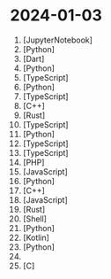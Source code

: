 # 2024-01-03

1. [](https://github.comundefined "Course to get into Large Language Models (LLMs) with roadmaps and Colab notebooks.") [JupyterNotebook]
2. [](https://github.comundefined "Learn how to design large-scale systems. Prep for the system design interview. Includes Anki flashcards.") [Python]
3. [](https://github.comundefined "🎧 Open source Spotify client that doesn't require Premium nor uses Electron! Available for both desktop & mobile!") [Dart]
4. [](https://github.comundefined "Instant voice cloning by MyShell. Join our Discord community https://discord.gg/myshell and select the Developer role upon joining to gain exclusive access to our developer-only channel! Don't miss out on valuable discussions and collaboration opportunities.") [Python]
5. [](https://github.comundefined "A small web app for watching movies and shows easily") [TypeScript]
6. [](https://github.comundefined "") [Python]
7. [](https://github.comundefined "") [TypeScript]
8. [](https://github.comundefined "GPIOViewer Arduino Library to see live GPIO Pins on ESP32 boards") [C++]
9. [](https://github.comundefined "Rust implementation of Namada, a Proof-of-Stake L1 for interchain asset-agnostic privacy") [Rust]
10. [](https://github.comundefined "Jan is an open source alternative to ChatGPT that runs 100% offline on your computer") [TypeScript]
11. [](https://github.comundefined "TinyGPT-V: Efficient Multimodal Large Language Model via Small Backbones") [Python]
12. [](https://github.comundefined "freeCodeCamp.org's open-source codebase and curriculum. Learn to code for free.") [TypeScript]
13. [](https://github.comundefined "Building a modern alternative to Salesforce, powered by the community.") [TypeScript]
14. [](https://github.comundefined "Firefly III: a personal finances manager") [PHP]
15. [](https://github.comundefined "Desktop app for digital journaling.") [JavaScript]
16. [](https://github.comundefined "Focus on prompting and generating") [Python]
17. [](https://github.comundefined "Collection of various algorithms in mathematics, machine learning, computer science and physics implemented in C++ for educational purposes.") [C++]
18. [](https://github.comundefined "Zigbee 🐝 to MQTT bridge 🌉, get rid of your proprietary Zigbee bridges 🔨") [JavaScript]
19. [](https://github.comundefined "A high-performance no-code GraphQL backend") [Rust]
20. [](https://github.comundefined "Bazzite is an OCI image that serves as an alternative operating system for the Steam Deck, and a ready-to-game SteamOS-like for desktop computers, living room home theater PCs, and numerous other handheld PCs.") [Shell]
21. [](https://github.comundefined "openpilot is an open source driver assistance system. openpilot performs the functions of Automated Lane Centering and Adaptive Cruise Control for 250+ supported car makes and models.") [Python]
22. [](https://github.comundefined "A Kernel based root solution for Android") [Kotlin]
23. [](https://github.comundefined "Run Mixtral-8x7B models in Colab or consumer desktops") [Python]
24. [](https://github.comundefined "All the resources you need to get to Senior Engineer and beyond") 
25. [](https://github.comundefined "darktable is an open source photography workflow application and raw developer") [C]
